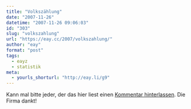 ```yaml
---
title: "Volkszählung"
date: "2007-11-26"
datetime: "2007-11-26 09:06:03"
id: "303"
slug: "volkszahlung"
url: "https://eay.cc/2007/volkszahlung/"
author: "eay"
format: "post"
tags:
  - eayz
  - statistik
meta:
  - yourls_shorturl: "http://eay.li/g9"
---
```


Kann mal bitte jeder, der das hier liest einen [Kommentar hinterlassen](//eay.cc/2007/volkszahlung/). Die Firma dankt!

